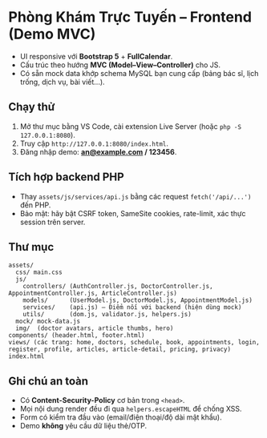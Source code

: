 # Phòng Khám Trực Tuyến – Frontend (Demo MVC)

- UI responsive với **Bootstrap 5** + **FullCalendar**.
- Cấu trúc theo hướng **MVC (Model–View–Controller)** cho JS.
- Có sẵn mock data khớp schema MySQL bạn cung cấp (bảng bác sĩ, lịch trống, dịch vụ, bài viết...).

## Chạy thử
1. Mở thư mục bằng VS Code, cài extension Live Server (hoặc `php -S 127.0.0.1:8080`).
2. Truy cập `http://127.0.0.1:8080/index.html`.
3. Đăng nhập demo: **an@example.com / 123456**.

## Tích hợp backend PHP
- Thay `assets/js/services/api.js` bằng các request `fetch('/api/...')` đến PHP.
- Bảo mật: hãy bật CSRF token, SameSite cookies, rate-limit, xác thực session trên server.

## Thư mục
```
assets/
  css/ main.css
  js/
    controllers/ (AuthController.js, DoctorController.js, AppointmentController.js, ArticleController.js)
    models/      (UserModel.js, DoctorModel.js, AppointmentModel.js)
    services/    (api.js) – Điểm nối với backend (hiện dùng mock)
    utils/       (dom.js, validator.js, helpers.js)
  mock/ mock-data.js
  img/  (doctor avatars, article thumbs, hero)
components/ (header.html, footer.html)
views/ (các trang: home, doctors, schedule, book, appointments, login, register, profile, articles, article-detail, pricing, privacy)
index.html
```

## Ghi chú an toàn
- Có **Content-Security-Policy** cơ bản trong `<head>`.
- Mọi nội dung render đều đi qua `helpers.escapeHTML` để chống XSS.
- Form có kiểm tra đầu vào (email/điện thoại/độ dài mật khẩu).
- Demo **không** yêu cầu dữ liệu thẻ/OTP.
